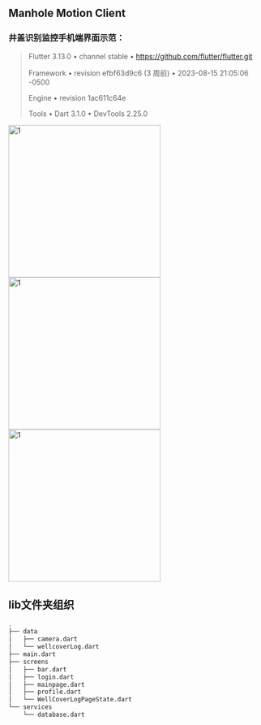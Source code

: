 ## Manhole Motion Client

### 井盖识别监控手机端界面示范：

> Flutter 3.13.0 • channel stable • https://github.com/flutter/flutter.git
> 
> Framework • revision efbf63d9c6 (3 周前) • 2023-08-15 21:05:06 -0500
> 
> Engine • revision 1ac611c64e
> 
> Tools • Dart 3.1.0 • DevTools 2.25.0

<img src="https://github.com/wrm244/manholeClient/assets/54385511/61b1dcf2-b7ca-4748-98b1-c3b49ebcb5af" width="300"  alt="1"/>
<img src="https://github.com/wrm244/manholeClient/assets/54385511/abc7d5d8-5df5-4de6-bd30-9ec9fb97e040" width="300"  alt="1"/>
<img src="https://github.com/wrm244/manholeClient/assets/54385511/eb343c57-c245-432e-89a0-8f24a1fd3e10" width="300"  alt="1"/>

## lib文件夹组织

```bash
.
├── data
│   ├── camera.dart
│   └── wellcoverLog.dart
├── main.dart
├── screens
│   ├── bar.dart
│   ├── login.dart
│   ├── mainpage.dart
│   ├── profile.dart
│   └── WellCoverLogPageState.dart
└── services
    └── database.dart
```


